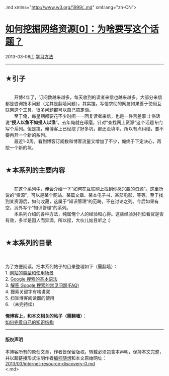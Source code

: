 <!DOCTYPE.md>
.md xmlns="http://www.w3.org/1999/..md" xml:lang="zh-CN">
<head>
<meta http-equiv="Content-Type" content="text.md; charset=utf-8" />
<meta name="generator" content="Python script by program.think@gmail.com" />
<meta name="provider" content="program-think.blogspot.com" />
<link type="text/css" rel="stylesheet" href="../../css/program-think.css" />
<title>如何挖掘网络资源[0]：为啥要写这个话题？ - 编程随想的博客</title>
</head>
<body>
<div id="main" style="width:100%;">
<h1><a href="../../index.md" title="回到首页">如何挖掘网络资源[0]：为啥要写这个话题？</a></h1>
<div class="post-info"><span class="date-header">2013-03-08</span><a href="../../tags/IT.md" class="tag">IT</a> <a href="../../tags/E5ADA6E4B9A0E696B9E6B395.md" class="tag">学习方法</a> </div>
<hr>
<div class="post">
<h2>★引子</h2><br />&#12288;&#12288;开博4年了，订阅数越来越多，每天收到的读者来信也越来越多。大部分来信都是咨询技术问题（尤其是翻墙问题）。其实捏，写信求助的网友如果善于使用互联网这个工具，很多问题都可以自己搞定滴。<br />&#12288;&#12288;至于俺，每星期都要花不少时间一一回复读者来信，也是一件苦差事 :( 俗话说“<b>授人以鱼不如授人以渔</b>”。去年俺就在琢磨，针对“查找网上资源”这个话题专门写个系列。但是捏，俺博客上已经挖了好多坑，都还没填平。所以有点纠结，要不要再开一个新的系列。<br />&#12288;&#12288;最近1-2周，看到博客订阅数和博客流量又增加了不少，俺终于下定决心，再挖一个新的坑。<a name='more'></a><!--program-think--><br /><br /><h2>★本系列的主要内容</h2><br />&#12288;&#12288;在这个系列中，俺会介绍一下“如何在互联网上找到你感兴趣的资源”。这里所说的“资源”，可以是某个网站、某篇文章、某本电子书、某部电影、等等。至于找到某资源后，如何收藏，这属于“知识管理”的范畴，不在讨论之列。今后如果有空，另外写个“知识管理”的系列。<br />&#12288;&#12288;本系列介绍的各种方法，纯属俺个人的经验和心得。这些经验对列位看官是否有效，多半是因人而异滴。所以捏，大伙儿姑且听之 :)<br /><br /><h2>★本系列的目录</h2><a name="index"> </a><br /><br />为了方便阅读，把本系列帖子的目录整理如下（需翻墙）： <br />1. <a href="../../2013/03/internet-resource-discovery-1.md">网站的类型和使用场景</a><br />2. <a href="../../2013/03/internet-resource-discovery-2.md">Google 搜索的基本语法</a><br />3. <a href="../../2013/03/internet-resource-discovery-3.md">解答 Google 搜索的常见问题(FAQ)</a><br />4. 搜索关键字有啥讲究<br />5. 扫盲博客阅读器的使用<br />6. （未完待续）<br /><br /><b>俺博客上，和本文相关的帖子（需翻墙）</b>：<br /><a href="../../2013/09/knowledge-structure.md">如何完善自己的知识结构</a><div class="blogger-post-footer">
</div>
<hr>
<div class="copyright">
<h4>版权声明</h4>
本博客所有的原创文章，作者皆保留版权。转载必须包含本声明，保持本文完整，并以超链接形式注明作者<a href="mailto:program.think@gmail.com">编程随想</a>和本文原始网址：<br>
<a href="2013/03/internet-resource-discovery-0.md">2013/03/internet-resource-discovery-0.md</a>
</div>
</div>
</body>
<.md>
